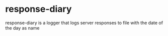 # response-diary
response-diary is a logger that logs server responses to file with the date of the day as name
